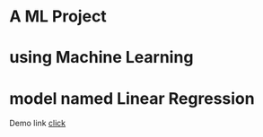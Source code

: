 # A ML Project

# using Machine Learning

# model named Linear Regression

Demo link [click](https://student-pass-fail-web-design.glitch.me/)
